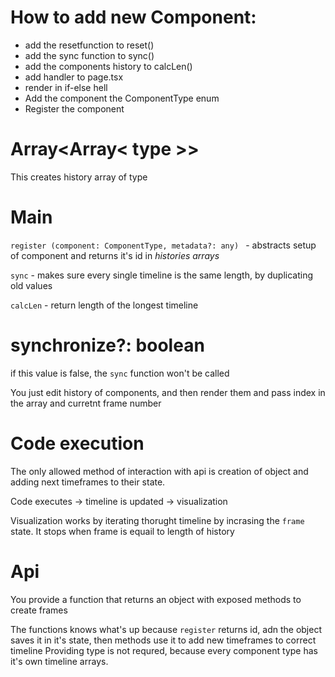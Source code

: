 # How to add new Component:

- add the resetfunction to reset()
- add the sync function to sync()
- add the components history to calcLen()
- add handler to page.tsx
- render in if-else hell
- Add the component the ComponentType enum
- Register the component

# Array<Array< type >>

This creates history array of type

# Main

`register (component: ComponentType, metadata?: any) ` - abstracts setup of component and returns it's id in _histories arrays_

`sync` - makes sure every single timeline is the same length, by duplicating old values

`calcLen` - return length of the longest timeline

# synchronize?: boolean

if this value is false, the `sync` function won't be called

You just edit history of components, and then render them and pass index in the array and curretnt frame number

# Code execution

The only allowed method of interaction with api is creation of object and adding next timeframes to their state.

Code executes -> timeline is updated -> visualization

Visualization works by iterating thorught timeline by incrasing the `frame` state. It stops when frame is equail to length of history

# Api

You provide a function that returns an object with exposed methods to create frames

The functions knows what's up because `register` returns id, adn the object saves it in it's state, then methods use it to add new timeframes to correct timeline
Providing type is not requred, because every component type has it's own timeline arrays.
